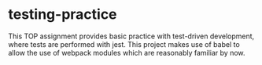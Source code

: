 # testing-practice

This TOP assignment provides basic practice with test-driven development, where tests are performed with jest.  This project makes use of babel to allow the use of webpack modules which are reasonably familiar by now.  